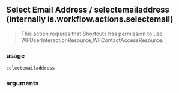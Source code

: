 
## Select Email Address / selectemailaddress (internally is.workflow.actions.selectemail)


> This action requires that Shortcuts has permission to use WFUserInteractionResource,WFContactAccessResource.

### usage
`selectemailaddress `

### arguments

